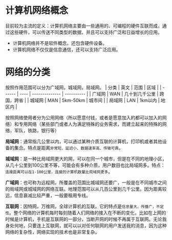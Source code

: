 # 计算机网络概念
目前较为主流的定义：计算机网络主要由一些通用的、可编程的硬件互联而成，通过这些硬件，可以传送不同类型的数据，并且可以支持广泛和日益增长的应用。

* 计算机网络并不是软件概念，还包含硬件设备。
* 计算机网络不仅仅是信息通信，还可以支持广泛应用。

# 网络的分类
按照作用范围可以分为广域网，城域网，局域网。
| 分类   | 英文 | 范围           | 区域       |
| ------ | ---- | -------------- | ---------- |
| 广域网 | WAN  | 几十到几千公里 | 跨国，跨省 |
| 城域网 | MAN  | 5km-50km       | 城市间     |
| 局域网 | LAN  | 1km以内        | 地区内     |

按照网络使用者分为公用网络（所以愿意付钱，或者是愿意加入的都可以加入的网络）和专用网络（某些部门或者人为满足特殊的业务需求，而建立起来的特殊的网络，军队，铁路，银行等）


**局域网**：通常指几公里以内，可以通过某种介质互联的计算机，打印机或者其他设备的集合。特点是距离`非常短、延迟小、数据速率高、传输可靠`。

**城域网**：是一种比局域网更大的网，可以在同一个城市，但是在不同的地理小区，从几十公里到100公里不等，可能会有多种介质，用户数目也比局域网多。特点：`连接距离可以在1-100公里，连接的计算机数量比局域网更多`。

**广域网**：也可称为远程网，所覆盖的范围比城域网还要广，一般是在不同城市之间的局域网或城域网的网络互联。地理范围可以从几百公里到几千公里。因为距离较远，信息衰减比较严重，一般要租用专线。

**互联网**：因特网，万维网，全球计算机的互联。它的特点是`信息量大，传播广，不定性`。整个网络的计算机每时每刻随着人们网络的接入在不断的变化，比如在上网的时候是计算机，手机是互联网的一部分，当断开网的时候不再属于互联网。无论我身处何地，只要连上互联网，就可以以对任何联网的用户发送我的消息，因为这种网络的复杂性，网络实现的技术也是非常复杂。